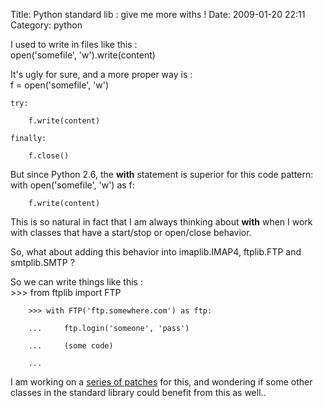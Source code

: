 Title: Python standard lib : give me more withs !
Date: 2009-01-20 22:11
Category: python

I used to write in files like this :   
   open('somefile', 'w').write(content)

  
It's ugly for sure, and a more proper way is :   
   f = open('somefile', 'w')

    try:

        f.write(content)

    finally:

        f.close()

  
But since Python 2.6, the **with** statement is superior for this code
pattern:   
   with open('somefile', 'w') as f:

        f.write(content)

  
This is so natural in fact that I am always thinking about **with**
when I work with classes that have a start/stop or open/close behavior.
  
  
So, what about adding this behavior into imaplib.IMAP4, ftplib.FTP and
smtplib.SMTP ?   
  
So we can write things like this :   
       >>> from ftplib import FTP

        >>> with FTP('ftp.somewhere.com') as ftp:

        ...     ftp.login('someone', 'pass')

        ...     (some code)

        ...

  
I am working on a [series of patches][] for this, and wondering if some
other classes in the standard library could benefit from this as well..

  [series of patches]: http://bugs.python.org/issue4972
